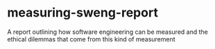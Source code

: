 # measuring-sweng-report

A report outlining how software engineering can be measured and the ethical dilemmas that come from this kind of measurement
